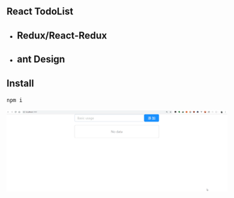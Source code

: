 ## React TodoList
- ## Redux/React-Redux
- ## ant Design
## Install
```bash
npm i 
```
![react-todo](./react-todo.gif)
